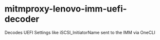 # mitmproxy-lenovo-imm-uefi-decoder
Decodes UEFI Settings like iSCSI_InitiatorName sent to the IMM via OneCLI
